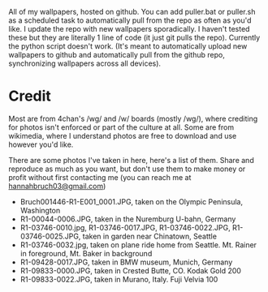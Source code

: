 All of my wallpapers, hosted on github. 
You can add puller.bat or puller.sh as a scheduled task to automatically pull from the repo as often as you'd like. I update the repo with new wallpapers sporadically. I haven't tested these but they are literally 1 line of code (it just git pulls the repo).
Currently the python script doesn't work. (It's meant to automatically upload new wallpapers to github and automatically 
pull from the github repo, synchronizing wallpapers across all devices). 

# Credit
Most are from 4chan's /wg/ and /w/ boards (mostly /wg/), where crediting for photos isn't enforced or part of the culture at all.
Some are from wikimedia, where I understand photos are free to download and use however you'd like.

There are some photos I've taken in here, here's a list of them. Share and reproduce as much as you want, but don't use them to make money or profit without first contacting me (you can reach me at hannahbruch03@gmail.com)
<ul>
  <li>Bruch001446-R1-E001_0001.JPG, taken on the Olympic Peninsula, Washington</li>
  <li>R1-00044-0006.JPG, taken in the Nuremburg U-bahn, Germany</li>
  <li>R1-03746-0010.jpg, R1-03746-0017.JPG, R1-03746-0022.JPG, R1-03746-0025.JPG, taken in garden near Chinatown, Seattle</li>
  <li>R1-03746-0032.jpg, taken on plane ride home from Seattle. Mt. Rainer in foreground, Mt. Baker in background</li>
  <li>R1-09428-0017.JPG, taken in BMW museum, Munich, Germany</li>
  <li>R1-09833-0000.JPG, taken in Crested Butte, CO. Kodak Gold 200</li>
  <li>R1-09833-0022.JPG, taken in Murano, Italy. Fuji Velvia 100</li>
</ul>
